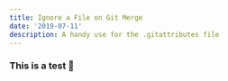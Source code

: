 ```yaml
---
title: Ignore a File on Git Merge
date: '2019-07-11'
description: A handy use for the .gitattributes file
---
```

### This is a test 🧪